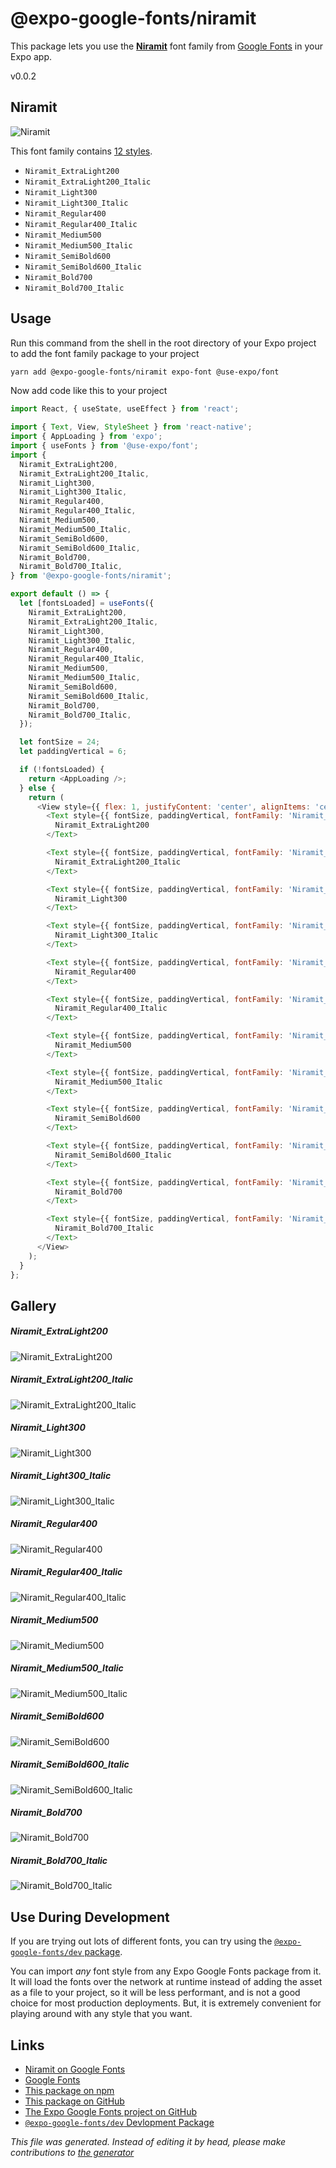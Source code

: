 # @expo-google-fonts/niramit

This package lets you use the [**Niramit**](https://fonts.google.com/specimen/Niramit) font family from [Google Fonts](https://fonts.google.com/) in your Expo app.

v0.0.2

## Niramit

![Niramit](./font-family.png)

This font family contains [12 styles](#gallery).

- `Niramit_ExtraLight200`
- `Niramit_ExtraLight200_Italic`
- `Niramit_Light300`
- `Niramit_Light300_Italic`
- `Niramit_Regular400`
- `Niramit_Regular400_Italic`
- `Niramit_Medium500`
- `Niramit_Medium500_Italic`
- `Niramit_SemiBold600`
- `Niramit_SemiBold600_Italic`
- `Niramit_Bold700`
- `Niramit_Bold700_Italic`

## Usage

Run this command from the shell in the root directory of your Expo project to add the font family package to your project
```sh
yarn add @expo-google-fonts/niramit expo-font @use-expo/font
```

Now add code like this to your project
```js
import React, { useState, useEffect } from 'react';

import { Text, View, StyleSheet } from 'react-native';
import { AppLoading } from 'expo';
import { useFonts } from '@use-expo/font';
import {
  Niramit_ExtraLight200,
  Niramit_ExtraLight200_Italic,
  Niramit_Light300,
  Niramit_Light300_Italic,
  Niramit_Regular400,
  Niramit_Regular400_Italic,
  Niramit_Medium500,
  Niramit_Medium500_Italic,
  Niramit_SemiBold600,
  Niramit_SemiBold600_Italic,
  Niramit_Bold700,
  Niramit_Bold700_Italic,
} from '@expo-google-fonts/niramit';

export default () => {
  let [fontsLoaded] = useFonts({
    Niramit_ExtraLight200,
    Niramit_ExtraLight200_Italic,
    Niramit_Light300,
    Niramit_Light300_Italic,
    Niramit_Regular400,
    Niramit_Regular400_Italic,
    Niramit_Medium500,
    Niramit_Medium500_Italic,
    Niramit_SemiBold600,
    Niramit_SemiBold600_Italic,
    Niramit_Bold700,
    Niramit_Bold700_Italic,
  });

  let fontSize = 24;
  let paddingVertical = 6;

  if (!fontsLoaded) {
    return <AppLoading />;
  } else {
    return (
      <View style={{ flex: 1, justifyContent: 'center', alignItems: 'center' }}>
        <Text style={{ fontSize, paddingVertical, fontFamily: 'Niramit_ExtraLight200' }}>
          Niramit_ExtraLight200
        </Text>

        <Text style={{ fontSize, paddingVertical, fontFamily: 'Niramit_ExtraLight200_Italic' }}>
          Niramit_ExtraLight200_Italic
        </Text>

        <Text style={{ fontSize, paddingVertical, fontFamily: 'Niramit_Light300' }}>
          Niramit_Light300
        </Text>

        <Text style={{ fontSize, paddingVertical, fontFamily: 'Niramit_Light300_Italic' }}>
          Niramit_Light300_Italic
        </Text>

        <Text style={{ fontSize, paddingVertical, fontFamily: 'Niramit_Regular400' }}>
          Niramit_Regular400
        </Text>

        <Text style={{ fontSize, paddingVertical, fontFamily: 'Niramit_Regular400_Italic' }}>
          Niramit_Regular400_Italic
        </Text>

        <Text style={{ fontSize, paddingVertical, fontFamily: 'Niramit_Medium500' }}>
          Niramit_Medium500
        </Text>

        <Text style={{ fontSize, paddingVertical, fontFamily: 'Niramit_Medium500_Italic' }}>
          Niramit_Medium500_Italic
        </Text>

        <Text style={{ fontSize, paddingVertical, fontFamily: 'Niramit_SemiBold600' }}>
          Niramit_SemiBold600
        </Text>

        <Text style={{ fontSize, paddingVertical, fontFamily: 'Niramit_SemiBold600_Italic' }}>
          Niramit_SemiBold600_Italic
        </Text>

        <Text style={{ fontSize, paddingVertical, fontFamily: 'Niramit_Bold700' }}>
          Niramit_Bold700
        </Text>

        <Text style={{ fontSize, paddingVertical, fontFamily: 'Niramit_Bold700_Italic' }}>
          Niramit_Bold700_Italic
        </Text>
      </View>
    );
  }
};

```

## Gallery

##### Niramit_ExtraLight200
![Niramit_ExtraLight200](./e92669e514d741863c49ee66189090f4d5dca5b6a9d34ccbe435b2f5af660c42.ttf.png)

##### Niramit_ExtraLight200_Italic
![Niramit_ExtraLight200_Italic](./d2d4697e15bf89f5f5ef604984ccc6a79f078de6f91e60deae5736de825110bc.ttf.png)

##### Niramit_Light300
![Niramit_Light300](./cc8b41b318e8ef4a063f6a1d3c4b2b8b07029e70b412f4aff994ee4849efb09c.ttf.png)

##### Niramit_Light300_Italic
![Niramit_Light300_Italic](./8b5560e9959b3ffe8583ea5591a0852f3cb9dd7d8f256327fd1dfa761aebbc97.ttf.png)

##### Niramit_Regular400
![Niramit_Regular400](./b73b7564f064368ecc427a55f6f52ab3191726827cc1b6c8fe10059308a2c576.ttf.png)

##### Niramit_Regular400_Italic
![Niramit_Regular400_Italic](./f2f02627999eb05690e589cbb7e0c1ab1e977f24c976bbeafab5c8bb041cb23c.ttf.png)

##### Niramit_Medium500
![Niramit_Medium500](./d57314c8b28aa732f0904f616db80bd02f471e91a0c0620454016ddb37200371.ttf.png)

##### Niramit_Medium500_Italic
![Niramit_Medium500_Italic](./3c7d65b0b7438466a6707ae7ee57b82aad56e02798b2bd582110803cfd632e40.ttf.png)

##### Niramit_SemiBold600
![Niramit_SemiBold600](./932bdc0ea4e9406b713a29b1a936c3bfba71853a8f834dcf9129914d6ed2f0e7.ttf.png)

##### Niramit_SemiBold600_Italic
![Niramit_SemiBold600_Italic](./deb26883a193441eb594a0e8e42bac1d2d1ac822053c3bd7fcaf06161fbc281d.ttf.png)

##### Niramit_Bold700
![Niramit_Bold700](./67d40f2a9e3f3cc8c4e0873f0c6aa8b2db46210c344b6805eb7a3280b6430a85.ttf.png)

##### Niramit_Bold700_Italic
![Niramit_Bold700_Italic](./2d5a53eeb80546748e52c84452b17b60d1e4abfcd7e01f6d6f909ad0446c9f19.ttf.png)


## Use During Development

If you are trying out lots of different fonts, you can try using the [`@expo-google-fonts/dev` package](https://www.npmjs.com/package/@expo-google-fonts/dev).

You can import *any* font style from any Expo Google Fonts package from it. It will load the fonts
over the network at runtime instead of adding the asset as a file to your project, so it will be 
less performant, and is not a good choice for most production deployments. But, it is extremely convenient
for playing around with any style that you want.

## Links

- [Niramit on Google Fonts](https://fonts.google.com/specimen/Niramit)
- [Google Fonts](https://fonts.google.com/)
- [This package on npm](https://www.npmjs.com/package/@expo-google-fonts/niramit)
- [This package on GitHub](https://github.com/expo/google-fonts/tree/master/font-packages/niramit)
- [The Expo Google Fonts project on GitHub](https://github.com/expo/google-fonts)
- [`@expo-google-fonts/dev` Devlopment Package](https://github.com/expo/google-fonts/tree/master/font-packages/dev)


*This file was generated. Instead of editing it by head, please make contributions to [the generator](https://github.com/expo/google-fonts/tree/master/packages/generator)*
